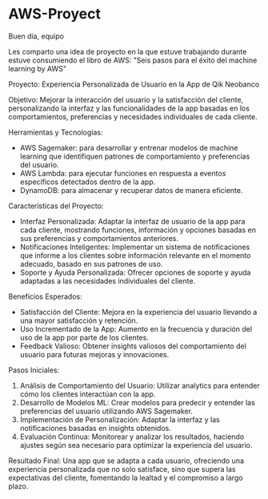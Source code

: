 # AWS-Proyect

Buen dia, equipo

Les comparto una idea de proyecto en la que estuve trabajando durante estuve consumiendo el libro de AWS: "Seis pasos para el éxito del machine learning by AWS"

 

Proyecto: Experiencia Personalizada de Usuario en la App de Qik Neobanco

 

Objetivo:
Mejorar la interacción del usuario y la satisfacción del cliente, personalizando la interfaz y las funcionalidades de la app basadas en los comportamientos, preferencias y necesidades individuales de cada cliente.

 

Herramientas y Tecnologías:
- AWS Sagemaker: para desarrollar y entrenar modelos de machine learning que identifiquen patrones de comportamiento y preferencias del usuario.
- AWS Lambda: para ejecutar funciones en respuesta a eventos específicos detectados dentro de la app.
- DynamoDB: para almacenar y recuperar datos de manera eficiente.

 

Características del Proyecto:
- Interfaz Personalizada: Adaptar la interfaz de usuario de la app para cada cliente, mostrando funciones, información y opciones basadas en sus preferencias y comportamientos anteriores.
- Notificaciones Inteligentes: Implementar un sistema de notificaciones que informe a los clientes sobre información relevante en el momento adecuado, basado en sus patrones de uso.
- Soporte y Ayuda Personalizada: Ofrecer opciones de soporte y ayuda adaptadas a las necesidades individuales del cliente.

 

Beneficios Esperados:
- Satisfacción del Cliente: Mejora en la experiencia del usuario llevando a una mayor satisfacción y retención.
- Uso Incrementado de la App: Aumento en la frecuencia y duración del uso de la app por parte de los clientes.
- Feedback Valioso: Obtener insights valiosos del comportamiento del usuario para futuras mejoras y innovaciones.

 

Pasos Iniciales:
1. Análisis de Comportamiento del Usuario: Utilizar analytics para entender cómo los clientes interactúan con la app.
2. Desarrollo de Modelos ML: Crear modelos para predecir y entender las preferencias del usuario utilizando AWS Sagemaker.
3. Implementación de Personalización: Adaptar la interfaz y las notificaciones basadas en insights obtenidos.
4. Evaluación Continua: Monitorear y analizar los resultados, haciendo ajustes según sea necesario para optimizar la experiencia del usuario.

 

Resultado Final:
Una app que se adapta a cada usuario, ofreciendo una experiencia personalizada que no solo satisface, sino que supera las expectativas del cliente, fomentando la lealtad y el compromiso a largo plazo.
